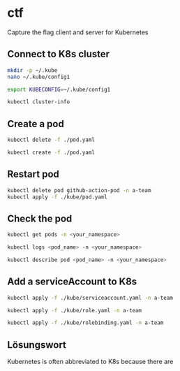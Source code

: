 # ctf

Capture the flag client and server for Kubernetes

## Connect to K8s cluster

``` bash
mkdir -p ~/.kube
nano ~/.kube/config1

export KUBECONFIG=~/.kube/config1

kubectl cluster-info
```

## Create a pod

``` bash
kubectl delete -f ./pod.yaml

kubectl create -f ./pod.yaml

```

## Restart pod

``` bash
kubectl delete pod github-action-pod -n a-team
kubectl apply -f ./kube/pod.yaml
```

## Check the pod

``` bash
kubectl get pods -n <your_namespace>

kubectl logs <pod_name> -n <your_namespace>

kubectl describe pod <pod_name> -n <your_namespace>
```

## Add a serviceAccount to K8s

``` bash
kubectl apply -f ./kube/serviceaccount.yaml -n a-team

kubectl apply -f ./kube/role.yaml -n a-team

kubectl apply -f ./kube/rolebinding.yaml -n a-team
```

## Lösungswort

Kubernetes is often abbreviated to K8s because there are
